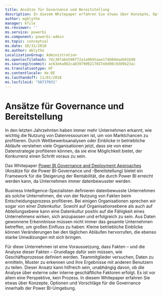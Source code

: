 ```yaml
---
title: Ansätze für Governance und Bereitstellung
description: In diesem Whitepaper erfahren Sie etwas über Konzepte, Optionen und Vorschläge für die Governance innerhalb der Power BI-Umgebung.
author: mgblythe
manager: kfile
ms.reviewer: ''
ms.service: powerbi
ms.component: powerbi-admin
ms.topic: conceptual
ms.date: 10/31/2018
ms.author: mblythe
LocalizationGroup: Administration
ms.openlocfilehash: 7dc30fa6e590772a1a9845aae1f4b0d4aeb91b98
ms.sourcegitcommit: ac63e6a082ca8397909217837e8d98c9389b23ac
ms.translationtype: HT
ms.contentlocale: de-DE
ms.lasthandoff: 11/01/2018
ms.locfileid: "50737031"
---
```

# <a name="governance-and-deployment-approaches"></a>Ansätze für Governance und Bereitstellung

In den letzten Jahrzehnten haben immer mehr Unternehmen erkannt, wie wichtig die Nutzung von Datenressourcen ist, um von Marktchancen zu profitieren. Durch Wettbewerbsanalysen oder Einblicke in betriebliche Abläufe verstehen viele Organisationen jetzt, dass sie von einer Datenstrategie profitieren können, da sie eine Möglichkeit bietet, der Konkurrenz einen Schritt voraus zu sein.  

Das Whitepaper [Power BI Governance and Deployment Approaches](http://go.microsoft.com/fwlink/?LinkId=785915&clcid=0x409) (Ansätze für die Power BI-Governance und -Bereitstellung) bietet ein Framework für die Steigerung der Rentabilität, die durch Power BI erreicht werden kann, da Unternehmen immer datenbewusster werden.

Business Intelligence-Spezialisten definieren datenbewusste Unternehmen als solche Unternehmen, die von der Nutzung von Fakten beim Entscheidungsprozess profitieren.  Bei einigen Organisationen sprechen wir sogar von einer *Datenkultur*. Sowohl auf Organisationsebene als auch auf Abteilungsebene kann eine Datenkultur positiv auf die Fähigkeit eines Unternehmens wirken, sich anzupassen und erfolgreich zu sein.  Aus Daten gewonnene Erkenntnisse müssen nicht immer das gesamte Unternehmen betreffen, um großen Einfluss zu haben: Kleine betriebliche Einblicke können Veränderungen bei den täglichen Abläufen hervorrufen, die ebenso starke Umwälzungen mit sich bringen.

Für diese Unternehmen ist eine Voraussetzung, dass Fakten – und die Analyse dieser Fakten – Grundlage dafür sein müssen, wie Geschäftsprozesse definiert werden. Teammitglieder versuchen, Daten zu ermitteln, Muster zu erkennen und ihre Ergebnisse mit anderen Benutzern zu teilen. Dieser Ansatz kann hilfreich sein, unabhängig davon, ob die Analyse über externe oder interne geschäftliche Faktoren erfolgt. Es ist vor allem eine Perspektive, kein Prozess. In diesem Whitepaper erfahren Sie etwas über Konzepte, Optionen und Vorschläge für die Governance innerhalb der Power BI-Umgebung.

